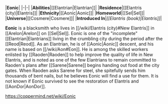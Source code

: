 |**Eonic**|
|-|-|
|**Abilities**|[[Elantrian\|Elantrian]]|
|**Residence**|[[Elantris (city)\|Elantris]]|
|**Ethnicity**|[[Aonic\|Aonic]]|
|**Homeworld**|[[Sel\|Sel]]|
|**Universe**|[[Cosmere\|Cosmere]]|
|**Introduced In**|*[[Elantris (book)\|Elantris]]*|

**Eonic** is a blacksmith who lives in [[/wiki/Elantris (city)#New Elantris]] in [[Arelon\|Arelon]] on [[Sel\|Sel]].
Eonic is one of the "incomplete" [[Elantrian\|Elantrians]] living in the crumbling city during the period after the [[Reod\|Reod]]. As an Elantrian, he is of [[Aonic\|Aonic]] descent, and his name is based on [[/wiki/Aon#Eon]].
He is among the skilled workers enlisted by [[Raoden\|Raoden]] to help improve the quality of life in New Elantris, and is noted as one of the few Elantrians to remain committed to Raoden's plans after [[Sarene\|Sarene]] begins handing out food at the city gates. When Raoden asks Sarene for steel, she spitefully sends him thousands of bent nails, but he believes Eonic will find a use for them. It is not known if Eonic survived to see the restoration of Elantris and [[AonDor\|AonDor]].



https://coppermind.net/wiki/Eonic